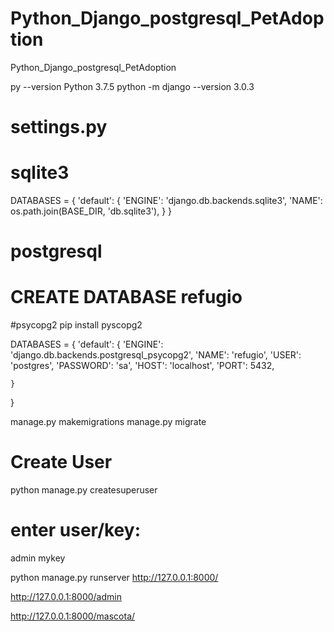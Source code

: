 # Python_Django_postgresql_PetAdoption


Python_Django_postgresql_PetAdoption

py --version
Python 3.7.5
python -m django --version
3.0.3

# settings.py

# sqlite3

DATABASES = {
    'default': {
        'ENGINE': 'django.db.backends.sqlite3',
        'NAME': os.path.join(BASE_DIR, 'db.sqlite3'),
    }
}

# postgresql

# CREATE DATABASE refugio

#psycopg2
pip install pyscopg2

DATABASES = {
    'default': {
        'ENGINE': 'django.db.backends.postgresql_psycopg2',
        'NAME': 'refugio',
        'USER': 'postgres',
        'PASSWORD': 'sa',
        'HOST': 'localhost',
        'PORT': 5432,

    }
}


manage.py makemigrations
manage.py migrate

# Create User
python manage.py createsuperuser
# enter user/key:
admin
mykey

python manage.py runserver
http://127.0.0.1:8000/

http://127.0.0.1:8000/admin

http://127.0.0.1:8000/mascota/
